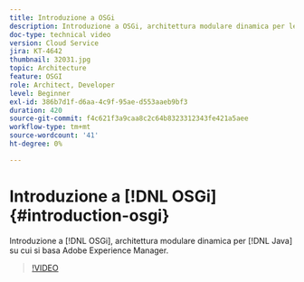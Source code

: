 ```yaml
---
title: Introduzione a OSGi
description: Introduzione a OSGi, architettura modulare dinamica per le applicazioni Java alla base di Adobe Experience Manager.
doc-type: technical video
version: Cloud Service
jira: KT-4642
thumbnail: 32031.jpg
topic: Architecture
feature: OSGI
role: Architect, Developer
level: Beginner
exl-id: 386b7d1f-d6aa-4c9f-95ae-d553aaeb9bf3
duration: 420
source-git-commit: f4c621f3a9caa8c2c64b8323312343fe421a5aee
workflow-type: tm+mt
source-wordcount: '41'
ht-degree: 0%

---
```


# Introduzione a [!DNL OSGi] {#introduction-osgi}

Introduzione a [!DNL OSGi], architettura modulare dinamica per [!DNL Java] su cui si basa Adobe Experience Manager.

>[!VIDEO](https://video.tv.adobe.com/v/32031?quality=12&learn=on)
